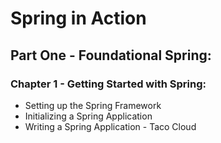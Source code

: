 # Spring in Action
## Part One - Foundational Spring:
### Chapter 1 - Getting Started with Spring:
   - Setting up the Spring Framework
   - Initializing a Spring Application
   - Writing a Spring Application - Taco Cloud
